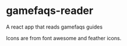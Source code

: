 # gamefaqs-reader

A react app that reads gamefaqs guides

Icons are from font awesome and feather icons.
